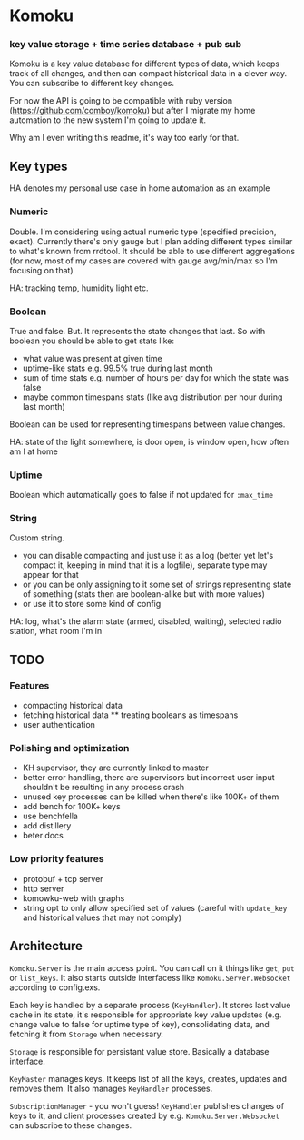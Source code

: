 # Komoku

### key value storage + time series database + pub sub

Komoku is a key value database for different types of data, which keeps track of all changes, and then can compact historical data in a clever way. You can subscribe to different key changes.

For now the API is going to be compatible with ruby version (https://github.com/comboy/komoku) but after I migrate my home automation to the new system I'm going to update it.

Why am I even writing this readme, it's way too early for that.

## Key types

HA denotes my personal use case in home automation as an example

### Numeric

Double. I'm considering using actual numeric type (specified precision, exact). Currently there's only gauge but I plan adding different types similar to what's known from rrdtool. It should be able to use different aggregations (for now, most of my cases are covered with gauge avg/min/max so I'm focusing on that)

HA: tracking temp, humidity light etc.

### Boolean

True and false. But. It represents the state changes that last. So with boolean you should be able to get stats like:

* what value was present at given time
* uptime-like stats e.g. 99.5% true during last month
* sum of time stats e.g. number of hours per day for which the state was false
* maybe common timespans stats (like avg distribution per hour during last month)

Boolean can be used for representing timespans between value changes.

HA: state of the light somewhere, is door open, is window open, how often am I at home

### Uptime

Boolean which automatically goes to false if not updated for `:max_time`

### String

Custom string.

* you can disable compacting and just use it as a log (better yet let's compact it, keeping in mind that it is a logfile), separate type may appear for that
* or you can be only assigning to it some set of strings representing state of something (stats then are boolean-alike but with more values)
* or use it to store some kind of config

HA: log, what's the alarm state (armed, disabled, waiting), selected radio station, what room I'm in

## TODO

### Features

* compacting historical data
* fetching historical data
** treating booleans as timespans
* user authentication

### Polishing and optimization

* KH supervisor, they are currently linked to master
* better error handling, there are supervisors but incorrect user input shouldn't be resulting in any process crash
* unused key processes can be killed when there's like 100K+ of them
* add bench for 100K+ keys
* use benchfella
* add distillery
* beter docs

### Low priority features

* protobuf + tcp server
* http server
* komowku-web with graphs
* string opt to only allow specified set of values (careful with `update_key` and historical values that may not comply)

## Architecture

`Komoku.Server` is the main access point. You can call on it things like `get`, `put` or `list_keys`. It also starts outside interfacess like `Komoku.Server.Websocket` according to config.exs. 

Each key is handled by a separate process (`KeyHandler`). It stores last value cache in its state, it's responsible for appropriate key value updates (e.g. change value to false for uptime type of key), consolidating data, and fetching it from `Storage` when necessary.

`Storage` is responsible for persistant value store. Basically a database interface.

`KeyMaster` manages keys. It keeps list of all the keys, creates, updates and removes them. It also manages `KeyHandler` processes.

`SubscriptionManager` - you won't guess! `KeyHandler` publishes changes of keys to it, and client processes created by e.g. `Komoku.Server.Websocket` can subscribe to these changes. 
